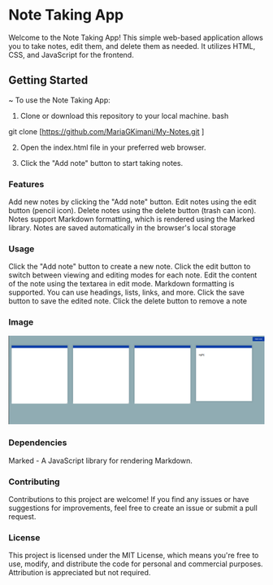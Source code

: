 # Note Taking App
Welcome to the Note Taking App! This simple web-based application allows you to take notes, edit them, and delete them as needed. It utilizes HTML, CSS, and JavaScript for the frontend.

## Getting Started

~ To use the Note Taking App:

1. Clone or download this repository to your local machine.
bash

git clone [https://github.com/MariaGKimani/My-Notes.git ]

2. Open the index.html file in your preferred web browser.

3. Click the "Add note" button to start taking notes.

### Features

Add new notes by clicking the "Add note" button.
Edit notes using the edit button (pencil icon).
Delete notes using the delete button (trash can icon).
Notes support Markdown formatting, which is rendered using the Marked library.
Notes are saved automatically in the browser's local storage

### Usage

Click the "Add note" button to create a new note.
Click the edit button to switch between viewing and editing modes for each note.
Edit the content of the note using the textarea in edit mode.
Markdown formatting is supported. You can use headings, lists, links, and more.
Click the save button to save the edited note.
Click the delete button to remove a note

### Image
<img src="/Screenshot%20from%202023-08-12%2006-58-28.png">



### Dependencies
Marked - A JavaScript library for rendering Markdown.

### Contributing
Contributions to this project are welcome! If you find any issues or have suggestions for improvements, feel free to create an issue or submit a pull request.

### License
This project is licensed under the MIT License, which means you're free to use, modify, and distribute the code for personal and commercial purposes. Attribution is appreciated but not required.